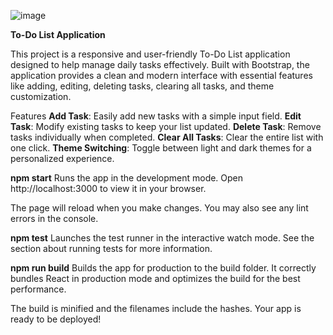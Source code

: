 
![image](https://github.com/user-attachments/assets/59d63450-2342-4781-b553-43418b5d63ff)


**To-Do List Application** 

This project is a responsive and user-friendly To-Do List application designed to help manage daily tasks effectively. Built with Bootstrap, the application provides a clean and modern interface with essential features like adding, editing, deleting tasks, clearing all tasks, and theme customization.

Features
**Add Task**: Easily add new tasks with a simple input field.
**Edit Task**: Modify existing tasks to keep your list updated.
**Delete Task**: Remove tasks individually when completed.
**Clear All Tasks**: Clear the entire list with one click.
**Theme Switching**: Toggle between light and dark themes for a personalized experience.



**npm start**
Runs the app in the development mode.
Open http://localhost:3000 to view it in your browser.

The page will reload when you make changes.
You may also see any lint errors in the console.

**npm test**
Launches the test runner in the interactive watch mode.
See the section about running tests for more information.

**npm run build**
Builds the app for production to the build folder.
It correctly bundles React in production mode and optimizes the build for the best performance.

The build is minified and the filenames include the hashes.
Your app is ready to be deployed!
